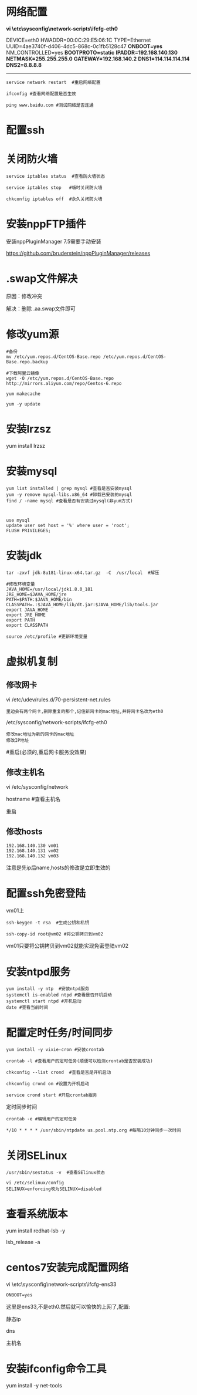 # 网络配置

**vi \etc\sysconfig\network-scripts\ifcfg-eth0**

DEVICE=eth0
HWADDR=00:0C:29:E5:06:1C
TYPE=Ethernet
UUID=4ae3740f-d406-4dc5-868c-0c1fb5128c47
**ONBOOT=yes**
NM_CONTROLLED=yes
**BOOTPROTO=static**
**IPADDR=192.168.140.130**
**NETMASK=255.255.255.0**
**GATEWAY=192.168.140.2**
**DNS1=114.114.114.114**
**DNS2=8.8.8.8**

------

```shell
service network restart  #重启网络配置

ifconfig #查看网络配置是否生效

ping www.baidu.com #测试网络是否连通
```



# 配置ssh





# 关闭防火墙

```shell
service iptables status	 #查看防火墙状态

service iptables stop	#临时关闭防火墙

chkconfig iptables off	#永久关闭防火墙
```



# 安装nppFTP插件

安装nppPluginManager  7.5需要手动安装

https://github.com/bruderstein/nppPluginManager/releases

# .swap文件解决

原因：修改冲突

解决：删除   .aa.swap文件即可

# 修改yum源

```shell
#备份
mv /etc/yum.repos.d/CentOS-Base.repo /etc/yum.repos.d/CentOS-Base.repo.backup

#下载阿里云镜像
wget -O /etc/yum.repos.d/CentOS-Base.repo http://mirrors.aliyun.com/repo/Centos-6.repo 

yum makecache 

yum -y update 
```

# 安装lrzsz

yum install lrzsz

# 安装mysql

```shell
yum list installed | grep mysql #查看是否安装mysql
yum -y remove mysql-libs.x86_64 #卸载已安装的mysql
find / -name mysql #查看是否有安装过mysql(非yum方式)
```

# 

```
use mysql
update user set host = '%' where user = 'root';
FLUSH PRIVILEGES;
```



# 安装jdk

```shell
tar -zxvf jdk-8u181-linux-x64.tar.gz  -C  /usr/local  #解压
```

```shell
#修改环境变量
JAVA_HOME=/usr/local/jdk1.8.0_181
JRE_HOME=$JAVA_HOME/jre
PATH=$PATH:$JAVA_HOME/bin
CLASSPATH=.:$JAVA_HOME/lib/dt.jar:$JAVA_HOME/lib/tools.jar
export JAVA_HOME
export JRE_HOME
export PATH
export CLASSPATH
```

```shell 
source /etc/profile #更新环境变量
```



# 虚拟机复制

## 修改网卡

vi /etc/udev/rules.d/70-persistent-net.rules 

```
里边会有两个网卡,删除重复的那个,记住新网卡的mac地址,并将网卡名改为eth0
```

/etc/sysconfig/network-scripts/ifcfg-eth0 

```
修改mac地址为新的网卡的mac地址
修改IP地址
```

#重启(必须的,重启网卡服务没效果)



## 修改主机名

vi /etc/sysconfig/network 

hostname #查看主机名

重启

## 修改hosts

```
192.168.140.130 vm01
192.168.140.131 vm02
192.168.140.132 vm03
```

注意是先ip后name,hosts的修改是立即生效的

# 配置ssh免密登陆

vm01上

```
ssh-keygen -t rsa  #生成公钥和私钥

ssh-copy-id root@vm02 #将公钥拷贝到vm02
```

vm01只要将公钥拷贝到vm02就能实现免密登陆vm02

# 安装ntpd服务

```shell
yum install -y ntp  #安装ntpd服务
systemctl is-enabled ntpd #查看是否开机启动
systemctl start ntpd #开机启动
date #查看当前时间
```

# 配置定时任务/时间同步

```shell
yum install -y vixie-cron #安装crontab

crontab -l #查看用户的定时任务(顺便可以检测crontab是否安装成功)

chkconfig --list crond  #查看是否是开机启动

chkconfig crond on #设置为开机启动

service crond start #开启crontab服务
```

定时同步时间

``` shell
crontab -e #编辑用户的定时任务

*/10 * * * * /usr/sbin/ntpdate us.pool.ntp.org #每隔10分钟同步一次时间
```

# 关闭SELinux

```
/usr/sbin/sestatus -v  #查看SElinux状态
```

```
vi /etc/selinux/config
SELINUX=enforcing改为SELINUX=disabled
```



# 查看系统版本

yum install redhat-lsb -y 

lsb_release -a 



# centos7安装完成配置网络

vi \etc\sysconfig\network-scripts\ifcfg-ens33

```
ONBOOT=yes
```

这里是ens33,不是eth0.然后就可以愉快的上网了,配置:

静态ip

dns

主机名

# 安装ifconfig命令工具

yum install -y net-tools


